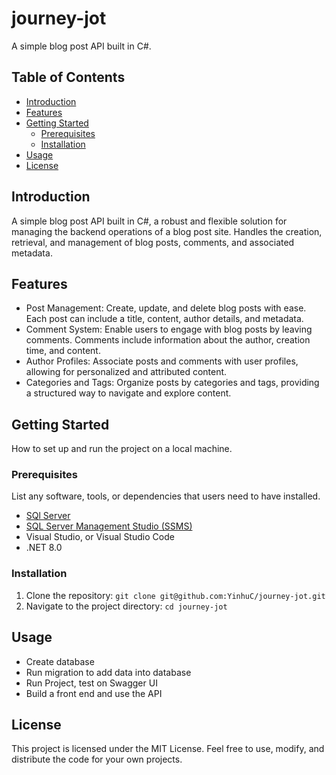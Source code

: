 # journey-jot

A simple blog post API built in C#.

## Table of Contents

- [Introduction](#introduction)
- [Features](#features)
- [Getting Started](#getting-started)
  - [Prerequisites](#prerequisites)
  - [Installation](#installation)
- [Usage](#usage)
- [License](#license)

## Introduction

A simple blog post API built in C#, a robust and flexible solution for managing the backend operations of a blog post site. Handles the creation, retrieval, and management of blog posts, comments, and associated metadata.

## Features

- Post Management: Create, update, and delete blog posts with ease. Each post can include a title, content, author details, and metadata.
- Comment System: Enable users to engage with blog posts by leaving comments. Comments include information about the author, creation time, and content.
- Author Profiles: Associate posts and comments with user profiles, allowing for personalized and attributed content.
- Categories and Tags: Organize posts by categories and tags, providing a structured way to navigate and explore content.

## Getting Started

How to set up and run the project on a local machine.

### Prerequisites

List any software, tools, or dependencies that users need to have installed.

- [SQl Server](https://www.microsoft.com/en-nz/sql-server/sql-server-downloads)
- [SQL Server Management Studio (SSMS)](https://learn.microsoft.com/en-us/sql/ssms/download-sql-server-management-studio-ssms?view=sql-server-ver16)
- Visual Studio, or Visual Studio Code
- .NET 8.0

### Installation

1. Clone the repository: `git clone git@github.com:YinhuC/journey-jot.git`
2. Navigate to the project directory: `cd journey-jot`

## Usage

- Create database
- Run migration to add data into database
- Run Project, test on Swagger UI
- Build a front end and use the API

## License

This project is licensed under the MIT License. Feel free to use, modify, and distribute the code for your own projects.
